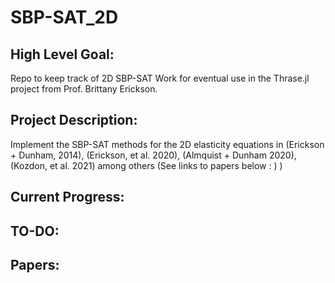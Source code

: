 # SBP-SAT_2D

## High Level Goal:
Repo to keep track of 2D SBP-SAT Work for eventual use in the Thrase.jl project from Prof. Brittany Erickson.

## Project Description:
Implement the SBP-SAT methods for the 2D elasticity equations in (Erickson + Dunham, 2014), (Erickson, et al. 2020), (Almquist + Dunham 2020), (Kozdon, et al. 2021) among others (See links to papers below : ) ) 

## Current Progress:

## TO-DO:

## Papers:


